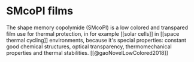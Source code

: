 # SMcoPI films
The shape memory copolymide (SMcoPI) is a low colored and transpared film use for thermal protection, in for example [[solar cells]] in [[space thermal cycling]] environments, because it's special properties: constant good chemical structures, optical transparency, thermomechanical properties and thermal stabilities. [[@gaoNovelLowColored2018]]

